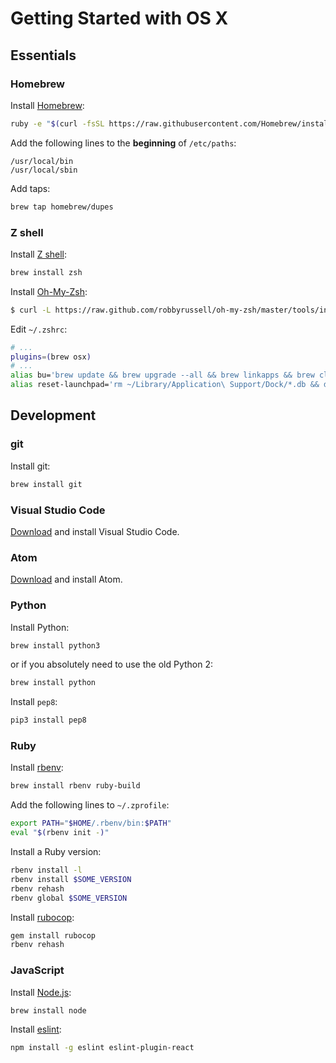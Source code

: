 # Getting Started with OS X

## Essentials

### Homebrew

Install [Homebrew](http://brew.sh/):

```bash
ruby -e "$(curl -fsSL https://raw.githubusercontent.com/Homebrew/install/master/install)"
```

Add the following lines to the **beginning** of `/etc/paths`:

    /usr/local/bin
    /usr/local/sbin

Add taps:
```bash
brew tap homebrew/dupes
```

### Z shell

Install [Z shell](http://www.zsh.org/):

```bash
brew install zsh
```

Install [Oh-My-Zsh](http://ohmyz.sh/):

```bash
$ curl -L https://raw.github.com/robbyrussell/oh-my-zsh/master/tools/install.sh | sh
```

Edit `~/.zshrc`:

```bash
# ...
plugins=(brew osx)
# ...
alias bu='brew update && brew upgrade --all && brew linkapps && brew cleanup --force -s'
alias reset-launchpad='rm ~/Library/Application\ Support/Dock/*.db && defaults write com.apple.dock ResetLaunchPad -bool true && killall Dock'
```

## Development

### git

Install git:

```bash
brew install git
```

### Visual Studio Code

[Download](https://code.visualstudio.com/Download) and install Visual Studio Code.

### Atom

[Download](https://atom.io/download/dmg) and install Atom.

### Python

Install Python:

```bash
brew install python3
```

or if you absolutely need to use the old Python 2:

```bash
brew install python
```

Install `pep8`:
```bash
pip3 install pep8
```

### Ruby

Install [rbenv](https://github.com/sstephenson/rbenv):

```bash
brew install rbenv ruby-build
```

Add the following lines to `~/.zprofile`:

```bash
export PATH="$HOME/.rbenv/bin:$PATH"
eval "$(rbenv init -)"
```

Install a Ruby version:

```bash
rbenv install -l
rbenv install $SOME_VERSION
rbenv rehash
rbenv global $SOME_VERSION
```

Install [rubocop](https://github.com/bbatsov/rubocop):

```bash
gem install rubocop
rbenv rehash
```

### JavaScript

Install [Node.js](https://nodejs.org/):

```bash
brew install node
```

Install [eslint](http://eslint.org/):

```bash
npm install -g eslint eslint-plugin-react
```
